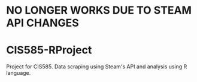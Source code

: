 # **NO LONGER WORKS DUE TO STEAM API CHANGES**
# CIS585-RProject
Project for CIS585. Data scraping using Steam's API and analysis using R language.
